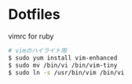 # Dotfiles
vimrc for ruby

```bash
# vimのハイライト用
$ sudo yum install vim-enhanced
$ sudo mv /bin/vi /bin/vim-tiny
$ sudo ln -s /usr/bin/vim /bin/vi
```
